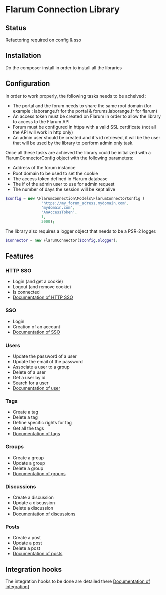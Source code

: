 # Flarum Connection Library 
## Status
Refactoring required on config & sso

## Installation
Do the composer install in order to install all the libraries

## Configuration
In order to work properly, the following tasks needs to be acheived :
* The portal and the forum needs to share the same root domain (for example : laborange.fr for the portal & forums.laborange.fr for flarum)
* An access token must be created on Flarum in order to allow the library to access to the Flarum API
* Forum must be configured in https with a valid SSL certificate (not all the API will work in http only)
* An admin user should be created and it's id retrieved, it will be the user that will be used by the library to perform admin only task.

Once all these tasks are achieved the library could be initialized with a FlarumConnectorConfig object with the following parameters:
* Address of the forum instance
* Root domain to be used to set the cookie
* The access token defined in Flarum database
* The if of the admin user to use for admin request
* The number of days the session will be kept alive
```php
$config = new \FlarumConnection\Models\FlarumConnectorConfig (
                'https://my_forum_adress.mydomain.com', 
                'mydomain.com',
                'AnAccessToken',
                1,
                3000);
```
The library also requires a logger object that needs to be a PSR-2 logger. 
```php
$Connector = new FlarumConnector($config,$logger);
```

## Features
### HTTP SSO
* Login (and get a cookie)
* Logout (and remove cookie)
* Is connected
* [Documentation of HTTP SSO](/docs/httpsso.md)

### SSO
* Login
* Creation of an account
* [Documentation of SSO](/docs/sso.md)

### Users
* Update the password of a user
* Update the email of the password
* Associate a user to a group
* Delete of a user
* Get a user by id
* Search for a user
* [Documentation of user](/docs/user.md)


### Tags
* Create a tag
* Delete a tag
* Define specific rights for tag
* Get all the tags
* [Documentation of tags](/docs/tags.md)

### Groups
* Create a group
* Update a group
* Delete a group
* [Documentation of groups](/docs/groups.md)

### Discussions
* Create a discussion
* Update a discussion
* Delete a discussion
* [Documentation of discussions](/docs/discussions.md)

### Posts
* Create a post
* Update a post
* Delete a post
* [Documentation of posts](/docs/post.md)

## Integration hooks
The integration hooks to be done are detailed there [Documentation of integration](/docs/integration.md)]